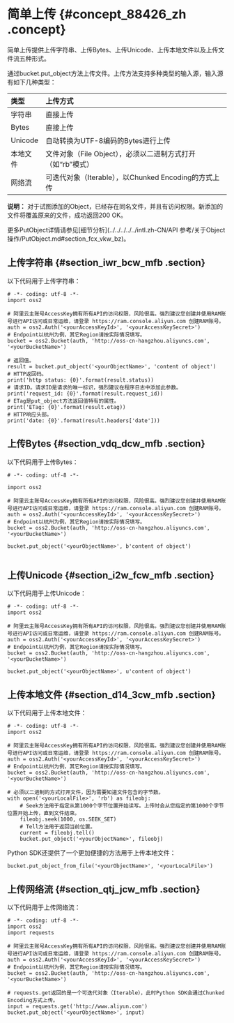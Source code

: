 # 简单上传 {#concept_88426_zh .concept}

简单上传提供上传字符串、上传Bytes、上传Unicode、上传本地文件以及上传文件流五种形式。

通过bucket.put\_object方法上传文件。上传方法支持多种类型的输入源，输入源有如下几种类型：

|类型|上传方式|
|:-|:---|
|字符串|直接上传|
|Bytes|直接上传|
|Unicode|自动转换为UTF-8编码的Bytes进行上传|
|本地文件|文件对象（File Object），必须以二进制方式打开（如“rb”模式）|
|网络流|可迭代对象（Iterable），以Chunked Encoding的方式上传|

**说明：** 对于试图添加的Object，已经存在同名文件，并且有访问权限。新添加的文件将覆盖原来的文件，成功返回200 OK。

更多PutObject详情请参见[细节分析](../../../../../intl.zh-CN/API 参考/关于Object操作/PutObject.md#section_fcx_vkw_bz)。

## 上传字符串 {#section_iwr_bcw_mfb .section}

以下代码用于上传字符串：

```language-python
# -*- coding: utf-8 -*-
import oss2

# 阿里云主账号AccessKey拥有所有API的访问权限，风险很高。强烈建议您创建并使用RAM账号进行API访问或日常运维，请登录 https://ram.console.aliyun.com 创建RAM账号。
auth = oss2.Auth('<yourAccessKeyId>', '<yourAccessKeySecret>')
# Endpoint以杭州为例，其它Region请按实际情况填写。
bucket = oss2.Bucket(auth, 'http://oss-cn-hangzhou.aliyuncs.com', '<yourBucketName>')

# 返回值。
result = bucket.put_object('<yourObjectName>', 'content of object')
# HTTP返回码。
print('http status: {0}'.format(result.status))
# 请求ID。请求ID是请求的唯一标识，强烈建议在程序日志中添加此参数。
print('request_id: {0}'.format(result.request_id))
# ETag是put_object方法返回值特有的属性。
print('ETag: {0}'.format(result.etag))
# HTTP响应头部。
print('date: {0}'.format(result.headers['date']))

```

## 上传Bytes {#section_vdq_dcw_mfb .section}

以下代码用于上传Bytes：

```language-python
# -*- coding: utf-8 -*-

import oss2

# 阿里云主账号AccessKey拥有所有API的访问权限，风险很高。强烈建议您创建并使用RAM账号进行API访问或日常运维，请登录 https://ram.console.aliyun.com 创建RAM账号。
auth = oss2.Auth('<yourAccessKeyId>', '<yourAccessKeySecret>')
# Endpoint以杭州为例，其它Region请按实际情况填写。
bucket = oss2.Bucket(auth, 'http://oss-cn-hangzhou.aliyuncs.com', '<yourBucketName>')

bucket.put_object('<yourObjectName>', b'content of object')


```

## 上传Unicode {#section_i2w_fcw_mfb .section}

以下代码用于上传Unicode：

```language-python
# -*- coding: utf-8 -*-
import oss2

# 阿里云主账号AccessKey拥有所有API的访问权限，风险很高。强烈建议您创建并使用RAM账号进行API访问或日常运维，请登录 https://ram.console.aliyun.com 创建RAM账号。
auth = oss2.Auth('<yourAccessKeyId>', '<yourAccessKeySecret>')
# Endpoint以杭州为例，其它Region请按实际情况填写。
bucket = oss2.Bucket(auth, 'http://oss-cn-hangzhou.aliyuncs.com', '<yourBucketName>')

bucket.put_object('<yourObjectName>', u'content of object')

```

## 上传本地文件 {#section_d14_3cw_mfb .section}

以下代码用于上传本地文件：

```language-python
# -*- coding: utf-8 -*-
import oss2

# 阿里云主账号AccessKey拥有所有API的访问权限，风险很高。强烈建议您创建并使用RAM账号进行API访问或日常运维，请登录 https://ram.console.aliyun.com 创建RAM账号。
auth = oss2.Auth('<yourAccessKeyId>', '<yourAccessKeySecret>')
# Endpoint以杭州为例，其它Region请按实际情况填写。
bucket = oss2.Bucket(auth, 'http://oss-cn-hangzhou.aliyuncs.com', '<yourBucketName>')

# 必须以二进制的方式打开文件，因为需要知道文件包含的字节数。
with open('<yourLocalFile>', 'rb') as fileobj:
    # Seek方法用于指定从第1000个字节位置开始读写。上传时会从您指定的第1000个字节位置开始上传，直到文件结束。
    fileobj.seek(1000, os.SEEK_SET)
    # Tell方法用于返回当前位置。
    current = fileobj.tell()
    bucket.put_object('<yourObjectName>', fileobj)

```

Python SDK还提供了一个更加便捷的方法用于上传本地文件：

```language-python
bucket.put_object_from_file('<yourObjectName>', '<yourLocalFile>')

```

## 上传网络流 {#section_qtj_jcw_mfb .section}

以下代码用于上传网络流：

```language-python
# -*- coding: utf-8 -*-
import oss2
import requests

# 阿里云主账号AccessKey拥有所有API的访问权限，风险很高。强烈建议您创建并使用RAM账号进行API访问或日常运维，请登录 https://ram.console.aliyun.com 创建RAM账号。
auth = oss2.Auth('<yourAccessKeyId>', '<yourAccessKeySecret>')
# Endpoint以杭州为例，其它Region请按实际情况填写。
bucket = oss2.Bucket(auth, 'http://oss-cn-hangzhou.aliyuncs.com', '<yourBucketName>')

# requests.get返回的是一个可迭代对象（Iterable），此时Python SDK会通过Chunked Encoding方式上传。
input = requests.get('http://www.aliyun.com')
bucket.put_object('<yourObjectName>', input)

```

